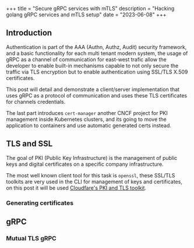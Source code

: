 +++
title = "Secure gRPC services with mTLS"
description = "Hacking golang gRPC services and mTLS setup"
date = "2023-06-08"
+++

## Introduction

Authentication is part of the AAA (Authn, Authz, Audit) security framework, and a basic functionality for each
multi tenant modern system, the usage of gRPC as a channel of communication for east-west trafic allow the developer
to enable built-in mechanisms capable to not only secure the traffic via TLS encryption but to enable authentication
using SSL/TLS X.509 certificates.

This post will detail and demonstrate a client/server implementation that uses gRPC as a protocol of communication
and uses these TLS certificates for channels credentials.

The last part introduces `cert-manager` another CNCF project for PKI management inside Kubernetes clusters,
and its going to move the application to containers and use automatic generated certs instead.

## TLS and SSL

The goal of PKI (Public Key Infrastructure) is the management of public keys and digital certificates 
on a specific company infrastructure.


The most well known client tool for this task is `openssl`, these SSL/TLS toolkits are very used 
in the CLI for management of keys and certificates, on this post it will be used [Cloudfare's PKI and TLS toolkit](https://github.com/cloudflare/cfssl).

### Generating certificates

## gRPC

### Mutual TLS gRPC

